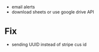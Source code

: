 * email alerts
* download sheets or use google drive API

# Fix
* sending UUID instead of stripe cus id
